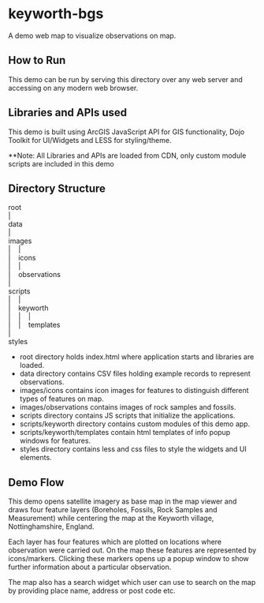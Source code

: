 # keyworth-bgs
A demo web map to visualize observations on map.

## How to Run
This demo can be run by serving this directory over any web server and accessing on any modern web browser.

## Libraries and APIs used
This demo is built using ArcGIS JavaScript API for GIS functionality, Dojo Toolkit for UI/Widgets and LESS for 
styling/theme. 

**Note: All Libraries and APIs are loaded from CDN, only custom module scripts are included in this demo

## Directory Structure
root  
    |  
    data  
    |  
    images  
    |&nbsp;&nbsp;&nbsp;&nbsp;|  
    |&nbsp;&nbsp;&nbsp;&nbsp;icons  
    |&nbsp;&nbsp;&nbsp;&nbsp;|  
    |&nbsp;&nbsp;&nbsp;&nbsp;observations  
    |  
    scripts  
    |&nbsp;&nbsp;&nbsp;&nbsp;|  
    |&nbsp;&nbsp;&nbsp;&nbsp;keyworth  
    |&nbsp;&nbsp;&nbsp;&nbsp;|&nbsp;&nbsp;&nbsp;&nbsp;|  
    |&nbsp;&nbsp;&nbsp;&nbsp;|&nbsp;&nbsp;&nbsp;&nbsp;templates  
    |  
    styles  
    
 - root directory holds index.html where application starts and libraries are loaded.
 - data directory contains CSV files holding example records to represent observations.
 - images/icons contains icon images for features to distinguish different types of features on map.
 - images/observations contains images of rock samples and fossils.
 - scripts directory contains JS scripts that initialize the applications.
 - scripts/keyworth directory contains custom modules of this demo app.
 - scripts/keyworth/templates contain html templates of info popup windows for features.
 - styles directory contains less and css files to style the widgets and UI elements.
 
## Demo Flow
This demo opens satellite imagery as base map in the map viewer and draws four feature layers (Boreholes, Fossils, 
Rock Samples and Measurement) while centering the map at the Keyworth village, Nottinghamshire, England.

Each layer has four features which are plotted on locations where observation were carried out. On the map these 
features are represented by icons/markers. Clicking these markers opens up a popup window to show further information 
about a particular observation.

The map also has a search widget which user can use to search on the map by providing place name, address or post code etc.